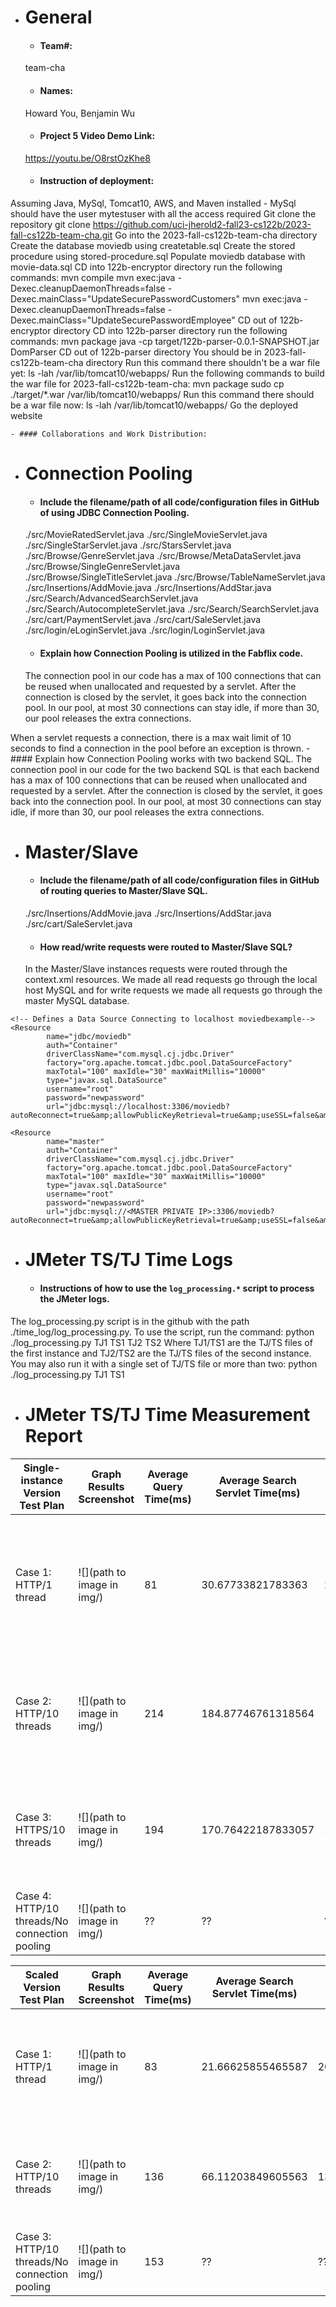- # General
    - #### Team#: 
    team-cha
    - #### Names:
    Howard You, Benjamin Wu
    - #### Project 5 Video Demo Link:
    https://youtu.be/O8rstOzKhe8
    - #### Instruction of deployment:
Assuming Java, MySql, Tomcat10, AWS, and Maven installed
    - MySql should have the user mytestuser with all the access required
Git clone the repository 
    git clone https://github.com/uci-jherold2-fall23-cs122b/2023-fall-cs122b-team-cha.git
Go into the 2023-fall-cs122b-team-cha directory
Create the database moviedb using createtable.sql
Create the stored procedure using stored-procedure.sql
Populate moviedb database with movie-data.sql
CD into 122b-encryptor directory run the following commands:
    mvn compile
    mvn exec:java -Dexec.cleanupDaemonThreads=false -Dexec.mainClass="UpdateSecurePasswordCustomers"
    mvn exec:java -Dexec.cleanupDaemonThreads=false -Dexec.mainClass="UpdateSecurePasswordEmployee"
CD out of 122b-encryptor directory
CD into 122b-parser directory run the following commands:
    mvn package
    java -cp target/122b-parser-0.0.1-SNAPSHOT.jar DomParser
CD out of 122b-parser directory
You should be in 2023-fall-cs122b-team-cha directory
Run this command there shouldn't be a war file yet:
    ls -lah /var/lib/tomcat10/webapps/
Run the following commands to build the war file for 2023-fall-cs122b-team-cha:
    mvn package
    sudo cp ./target/*.war /var/lib/tomcat10/webapps/
Run this command there should be a war file now:
    ls -lah /var/lib/tomcat10/webapps/
Go the deployed website
    

    - #### Collaborations and Work Distribution:

  
- # Connection Pooling
    - #### Include the filename/path of all code/configuration files in GitHub of using JDBC Connection Pooling.
  ./src/MovieRatedServlet.java
  ./src/SingleMovieServlet.java
  ./src/SingleStarServlet.java
  ./src/StarsServlet.java
  ./src/Browse/GenreServlet.java
  ./src/Browse/MetaDataServlet.java
  ./src/Browse/SingleGenreServlet.java
  ./src/Browse/SingleTitleServlet.java
  ./src/Browse/TableNameServlet.java
  ./src/Insertions/AddMovie.java
  ./src/Insertions/AddStar.java
  ./src/Search/AdvancedSearchServlet.java
  ./src/Search/AutocompleteServlet.java
  ./src/Search/SearchServlet.java
  ./src/cart/PaymentServlet.java
  ./src/cart/SaleServlet.java
  ./src/login/eLoginServlet.java
  ./src/login/LoginServlet.java
    - #### Explain how Connection Pooling is utilized in the Fabflix code.
    The connection pool in our code has a max of 100 connections that can be reused when unallocated and requested by a servlet. After the connection is closed by the servlet, it goes back into the connection pool. In our pool, at most 30 connections can stay idle, if more than 30, our pool releases the extra connections.

When a servlet requests a connection, there is a max wait limit of 10 seconds to find a connection in the pool before an exception is thrown.
    - #### Explain how Connection Pooling works with two backend SQL.
    The connection pool in our code for the two backend SQL is that each backend has a max of 100 connections that can be reused when unallocated and requested by a servlet. After the connection is closed by the servlet, it goes back into the connection pool. In our pool, at most 30 connections can stay idle, if more than 30, our pool releases the extra connections.

    

- # Master/Slave
    - #### Include the filename/path of all code/configuration files in GitHub of routing queries to Master/Slave SQL.
  ./src/Insertions/AddMovie.java
  ./src/Insertions/AddStar.java
  ./src/cart/SaleServlet.java
    - #### How read/write requests were routed to Master/Slave SQL?
    In the Master/Slave instances requests were routed through the context.xml resources. We made all read requests go through the local host MySQL and for write requests we made all requests go through the master MySQL database.
 
    <?xml version="1.0" encoding="UTF-8"?>

<Context>

    <!-- Defines a Data Source Connecting to localhost moviedbexample-->
    <Resource
            name="jdbc/moviedb"
            auth="Container"
            driverClassName="com.mysql.cj.jdbc.Driver"
            factory="org.apache.tomcat.jdbc.pool.DataSourceFactory"
            maxTotal="100" maxIdle="30" maxWaitMillis="10000"
            type="javax.sql.DataSource"
            username="root"
            password="newpassword"
            url="jdbc:mysql://localhost:3306/moviedb?autoReconnect=true&amp;allowPublicKeyRetrieval=true&amp;useSSL=false&amp;cachePrepStmts=true"/>

    <Resource
            name="master"
            auth="Container"
            driverClassName="com.mysql.cj.jdbc.Driver"
            factory="org.apache.tomcat.jdbc.pool.DataSourceFactory"
            maxTotal="100" maxIdle="30" maxWaitMillis="10000"
            type="javax.sql.DataSource"
            username="root"
            password="newpassword"
            url="jdbc:mysql://<MASTER PRIVATE IP>:3306/moviedb?autoReconnect=true&amp;allowPublicKeyRetrieval=true&amp;useSSL=false&amp;cachePrepStmts=true"/>


</Context>
    

- # JMeter TS/TJ Time Logs
    - #### Instructions of how to use the `log_processing.*` script to process the JMeter logs.
The log_processing.py script is in the github with the path ./time_log/log_processing.py. To use the script, run the command: python ./log_processing.py TJ1 TS1 TJ2 TS2
Where TJ1/TS1 are the TJ/TS files of the first instance and TJ2/TS2 are the TJ/TS files of the second instance. You may also run it with a single set of TJ/TS file or more than two:
python ./log_processing.py TJ1 TS1

- # JMeter TS/TJ Time Measurement Report

| **Single-instance Version Test Plan**          | **Graph Results Screenshot** | **Average Query Time(ms)** | **Average Search Servlet Time(ms)** | **Average JDBC Time(ms)** | **Analysis** |
|------------------------------------------------|------------------------------|----------------------------|-------------------------------------|---------------------------|--------------|
| Case 1: HTTP/1 thread                          | ![](path to image in img/)   | 81                        | 30.67733821783363                   |  20.420948128266506      | It seems like servlet time takes most of the query time when querying.           |
| Case 2: HTTP/10 threads                        | ![](path to image in img/)   | 214                        |   184.87746761318564                 |  18.384260016846852         | The time for search servlet is the majority of the query time.            |
| Case 3: HTTPS/10 threads                       | ![](path to image in img/)   | 194                         | 170.76422187833057                  | 18.61608283533758          | The time for search servlet is the majority of the query time.           |
| Case 4: HTTP/10 threads/No connection pooling  | ![](path to image in img/)   | ??                         | ??                                  | ??                        | ??           |

| **Scaled Version Test Plan**                   | **Graph Results Screenshot** | **Average Query Time(ms)** | **Average Search Servlet Time(ms)** | **Average JDBC Time(ms)** | **Analysis** |
|------------------------------------------------|------------------------------|----------------------------|-------------------------------------|---------------------------|--------------|
| Case 1: HTTP/1 thread                          | ![](path to image in img/)   | 83                         |  21.66625855465587                  | 20.44821045237588         | The time for both JDBC and Servlet are roughly the same.           |
| Case 2: HTTP/10 threads                        | ![](path to image in img/)   | 136                        | 66.11203849605563                  | 13.458691226781067        | The time for Servlet is the majority of the query time.           |
| Case 3: HTTP/10 threads/No connection pooling  | ![](path to image in img/)   | 153                         | ??                                  | ??                        | ??           |

